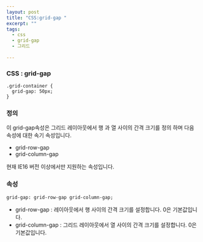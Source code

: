 ```yaml
---
layout: post
title: "CSS:grid-gap "
excerpt: ""
tags: 
  - css
  - grid-gap
  - 그리드
  
---
```



### CSS : grid-gap
```
.grid-container {
  grid-gap: 50px;
}

```
### 정의
이 grid-gap속성은 그리드 레이아웃에서 행 과 열 사이의 간격 크기를 정의 하며 다음 속성에 대한 속기 속성입니다.
+ grid-row-gap
+ grid-column-gap

현재 IE16 버전 이상에서만 지원하는 속성입니다.

### 속성
`grid-gap: grid-row-gap grid-column-gap;`

+ grid-row-gap : 레이아웃에서 행 사이의 간격 크기를 설정합니다. 0은 기본값입니다.	 
+ grid-column-gap : 그리드 레이아웃에서 열 사이의 간격 크기를 설정합니다. 0은 기본값입니다.
